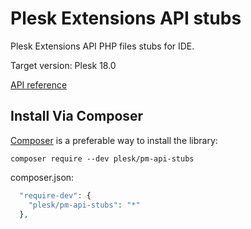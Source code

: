 Plesk Extensions API stubs
==========================

Plesk Extensions API PHP files stubs for IDE.

Target version: Plesk 18.0

[API reference](https://plesk.github.io/pm-api-stubs/docs/)

Install Via Composer
--------------------

[Composer](https://getcomposer.org/) is a preferable way to install the library:

`composer require --dev plesk/pm-api-stubs`

composer.json:
```php
  "require-dev": {
    "plesk/pm-api-stubs": "*"
  },
```
